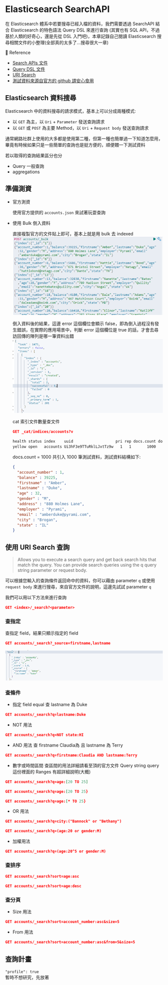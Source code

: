 # Elasticsearch SearchAPI

在 Elasticsearch 體系中若要搜尋已經入檔的資料，我們需要透過 SearchAPI 結合 Elasticsearch 的特色語法 Query DSL 來進行查詢 (其實也有 SQL API，不過基於人類的好奇心，還是先從 DSL 入門吧)，本章記錄自己閱讀 Elasticsearch 搜尋相關文件的小整理(全部真的太多了...搜尋很大一章)

:blue_book: Reference

* [Search APIs 文件](https://www.elastic.co/guide/en/elasticsearch/reference/current/search.html)
* [Query DSL 文件](https://www.elastic.co/guide/en/elasticsearch/reference/current/query-dsl.html)
* [URI Search](https://www.elastic.co/guide/en/elasticsearch/reference/7.4/search-uri-request.html)
* [測試資料來源自官方的 github 請安心食用](https://github.com/elastic/elasticsearch/blob/v6.8.18/docs/src/test/resources/accounts.json)

## Elasticsearch 資料搜尋

Elasticsearch 中的資料搜尋的請求模式，基本上可以分成兩種模式:

* 以 `GET` 為主，以 `Uri` + `Parameter` 發送查詢請求
* 以 `GET` 或 `POST` 為主要 Method，以 `Uri` + `Request body` 發送查詢請求

通常網路社群上使用的大多都是使用第二種，但第一種也簡單過一下知道怎麼用，畢竟有時候如果只是一些簡單的查詢也是挺方便的，順便餵一下測試資料  

若以取得的查詢結果區分也分

* Query 一般查詢
* aggregations

## 準備測資

* 官方測資
  
  使用官方提供的 `accounts.json` 來試著玩耍查詢

* 使用 Bulk 倒入資料
  
  直接複製官方的文件貼上即可，基本上就是用 bulk 去 indexed  
  ![bulk測資](../.vuepress/public/chapter2/searchapi/bulkdata.png)

  倒入資料後的結果，這邊 error 這個欄位會顯示 false，即為倒入過程沒有發生錯誤，在實際的應用場景中，判斷 error 這個欄位是 true 的話，才會去尋訪回傳的陣列是哪一筆資料出錯  
  ![bulk測資](../.vuepress/public/chapter2/searchapi/bulkdataresult.png)

  cat 索引文件數量查文件

  ```JSON
  GET _cat/indices/accounts?v
  ```

  ```sh
  health status index    uuid                   pri rep docs.count docs.deleted store.size pri.store.size
  yellow open   accounts Ui3hF3e9TTuRklLJxtTz9w   1   1       1000            0    374.6kb        374.6kb
  ```
  
  docs.count = 1000 共引入 1000 筆測試資料，測試資料結構如下:

  ```JSON
  {
    "account_number" : 1,
    "balance" : 39225,
    "firstname" : "Amber",
    "lastname" : "Duke",
    "age" : 32,
    "gender" : "M",
    "address" : "880 Holmes Lane",
    "employer" : "Pyrami",
    "email" : "amberduke@pyrami.com",
    "city" : "Brogan",
    "state" : "IL"
  }
  ```

## 使用 URI Search 查詢

>Allows you to execute a search query and get back search hits that match the query. You can provide search queries using the q query string parameter or request body.

可以根據您輸入的查詢條件返回命中的資料，你可以藉由 parameter `q` 或使用 `request body` 來進行搜尋，來自官方文件的說明，這邊先試試 parameter `q`

我們可以用以下方法來進行查詢

```JSON
GET <index>/_search?<parameter>
```

### 查指定

查指定 field，結果只顯示指定的 field

```JSON
GET accounts/_search?_source=firstname,lastname
```

![searchsource](../.vuepress/public/chapter2/searchapi/searchsource.png)

### 查條件

* 指定 field equal
查 lastname 為 Duke

```JSON
GET accounts/_search?q=lastname:Duke
```

* NOT 用法

```JSON
GET accounts/_search?q=NOT state:HI
```

* AND 用法
查 firstname Claudia為 且 lastname 為 Terry

```JSON
GET accounts/_search?q=firstname:Claudia AND lastname:Terry
```

* 數字或時間區間
查區間的用法詳細請看至頂的官方文件 Query string query 這份裡面的 Ranges 有超詳細說明(大概)

```JSON
GET accounts/_search?q=age:[20 TO 25]
```

```JSON
GET accounts/_search?q=age:[20 TO 25}
```

```JSON
GET accounts/_search?q=age:[* TO 25}
```

* OR 用法

```JSON
GET accounts/_search?q=city:("Bannock" or "Bethany")
```

```JSON
GET accounts/_search?q=(age:20 or gender:M) 
```

* 加權用法

```JSON
GET accounts/_search?q=(age:20^5 or gender:M) 
```

### 查排序

```JSON
GET accounts/_search?sort=age:asc
```

```JSON
GET accounts/_search?sort=age:desc
```

### 查分頁

* Size 用法

```JSON
GET accounts/_search?sort=account_number:asc&size=5
```

* From 用法

```JSON
GET accounts/_search?sort=account_number:asc&from=5&size=5
```

## 查詢計畫

`"profile": true`  
暫時不想研究，先放著
